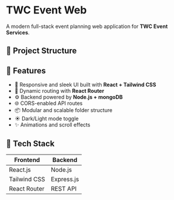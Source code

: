 # TWC Event Web

A modern full-stack event planning web application for **TWC Event Services**.

## 🔧 Project Structure


## 🚀 Features

- 📱 Responsive and sleek UI built with **React + Tailwind CSS**
- 🧠 Dynamic routing with **React Router**
- ⚙️ Backend powered by **Node.js + mongoDB**
- 🌐 CORS-enabled API routes
- 📦 Modular and scalable folder structure
- ☀️ Dark/Light mode toggle
- ✨ Animations and scroll effects

## 📁 Tech Stack

| Frontend       | Backend         |
|----------------|-----------------|
| React.js       | Node.js         |
| Tailwind CSS   | Express.js      |
| React Router   | REST API        |



